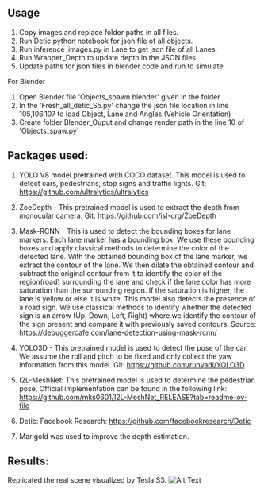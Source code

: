 ## Usage
1. Copy images and replace folder paths in all files.
2. Run Detic python notebook for json file of all objects.
3. Run inference_images.py in Lane to get json file of all Lanes.
4. Run Wrapper_Depth to update depth in the JSON files
5. Update paths for json files in blender code and run to simulate.

For Blender
1. Open Blender file 'Objects_spawn.blender' given in the folder
2. In the 'Fresh_all_detic_S5.py' change the json file location in line 105,106,107 to load Object, Lane and Angles (Vehicle Orientation)
3. Create folder Blender_Ouput and change render path in the line 10 of 'Objects_spaw.py'



## Packages used:
1. YOLO V8 model pretrained with COCO dataset. This model is used to detect cars, pedestrians, stop signs and traffic lights. Git: https://github.com/ultralytics/ultralytics

2. ZoeDepth - This pretrained model is used to extract the depth from monocular camera. Git: https://github.com/isl-org/ZoeDepth

3. Mask-RCNN - This is used to detect the bounding boxes for lane markers. Each lane marker has a bounding box. We use these bounding boxes and apply classical methods to determine the color of the detected lane. With the obtained bounding box of the lane marker, we extract the contour of the lane. We then dilate the obtained contour and subtract the original contour from it to identify the color of the region(road) surrounding the lane and check if the lane color has more saturation than the surrounding region. If the saturation is higher, the lane is yellow or else it is white.
 This model also detects the presence of a road sign. We use classical methods to identify whether the detected sign is an arrow (Up, Down, Left, Right) where we identify the contour of the sign present and compare it with previously saved contours. Source: https://debuggercafe.com/lane-detection-using-mask-rcnn/


4. YOLO3D - This pretrained model is used to detect the pose of the car. We assume the roll and pitch to be fixed and only collect the yaw information from this model. Git: https://github.com/ruhyadi/YOLO3D


5. I2L-MeshNet: This pretrained model is used to determine the pedestrian pose. Official implementation can be found in the following link: https://github.com/mks0601/I2L-MeshNet_RELEASE?tab=readme-ov-file

6. Detic: Facebook Research: https://github.com/facebookresearch/Detic

7. Marigold was used to improve the depth estimation.

## Results:  
Replicated the real scene visualized by Tesla S3.
![Alt Text](https://github.com/DhirajRouniyar/Assets/blob/main/Images/Computer_Vision/Scene5_gif.gif)

